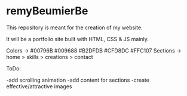 # remyBeumierBe

This repository is meant for the creation of my website.

It will be a portfolio site built with HTML, CSS & JS mainly.

Colors -> #00796B #009688 #B2DFDB #CFD8DC #FFC107
Sections -> home > skills > creations > contact

ToDo:

-add scrolling animation
-add content for sections
-create effective/attractive images